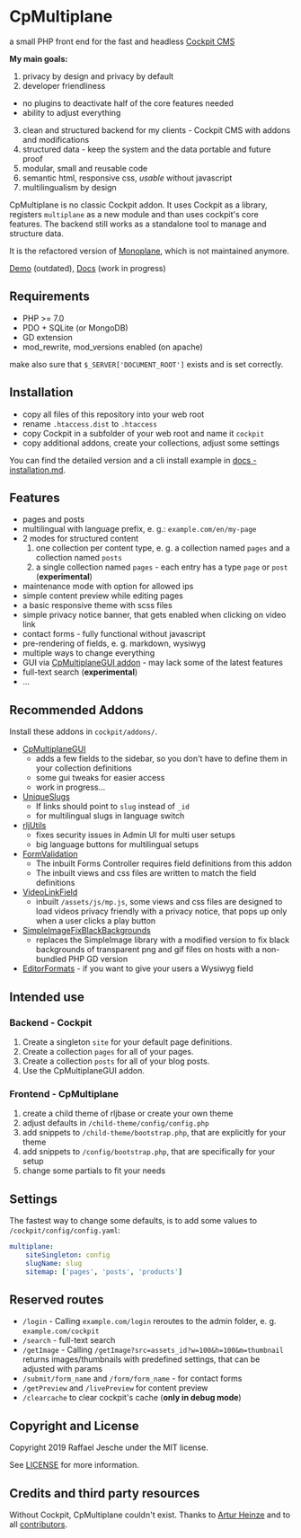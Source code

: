 # CpMultiplane

a small PHP front end for the fast and headless [Cockpit CMS][1]

**My main goals:**

1. privacy by design and privacy by default
2. developer friendliness
  * no plugins to deactivate half of the core features needed
  * ability to adjust everything
3. clean and structured backend for my clients - Cockpit CMS with addons and modifications
4. structured data - keep the system and the data portable and future proof
5. modular, small and reusable code
6. semantic html, responsive css, *usable* without javascript
6. multilingualism by design

CpMultiplane is no classic Cockpit addon. It uses Cockpit as a library, registers `multiplane` as a new module and than uses cockpit's core features. The backend still works as a standalone tool to manage and structure data.

It is the refactored version of [Monoplane][8], which is not maintained anymore.

[Demo][18] (outdated), [Docs][19] (work in progress)

## Requirements

* PHP >= 7.0
* PDO + SQLite (or MongoDB)
* GD extension
* mod_rewrite, mod_versions enabled (on apache)

make also sure that `$_SERVER['DOCUMENT_ROOT']` exists and is set correctly.

## Installation

* copy all files of this repository into your web root
* rename `.htaccess.dist` to `.htaccess`
* copy Cockpit in a subfolder of your web root and name it `cockpit`
* copy additional addons, create your collections, adjust some settings

You can find the detailed version and a cli install example in [docs - installation.md][20].

## Features

* pages and posts
* multilingual with language prefix, e. g.: `example.com/en/my-page`
* 2 modes for structured content
  1. one collection per content type, e. g. a collection named `pages` and a collection named `posts`
  2. a single collection named `pages` - each entry has a type `page` or `post` (**experimental**)
* maintenance mode with option for allowed ips
* simple content preview while editing pages
* a basic responsive theme with scss files
* simple privacy notice banner, that gets enabled when clicking on video link
* contact forms - fully functional without javascript
* pre-rendering of fields, e. g. markdown, wysiwyg
* multiple ways to change everything
* GUI via [CpMultiplaneGUI addon][2] - may lack some of the latest features
* full-text search (**experimental**)
* ...

## Recommended Addons

Install these addons in `cockpit/addons/`.

* [CpMultiplaneGUI][2]
  * adds a few fields to the sidebar, so you don't have to define them in your collection definitions
  * some gui tweaks for easier access
  * work in progress...
* [UniqueSlugs][3]
  * If links should point to `slug` instead of `_id`
  * for multilingual slugs in language switch
* [rljUtils][4]
  * fixes security issues in Admin UI for multi user setups
  * big language buttons for multilingual setups
* [FormValidation][5]
  * The inbuilt Forms Controller requires field definitions from this addon
  * The inbuilt views and css files are written to match the field definitions
* [VideoLinkField][6]
  * inbuilt `/assets/js/mp.js`, some views and css files are designed to load videos privacy friendly with a privacy notice, that pops up only when a user clicks a play button
* [SimpleImageFixBlackBackgrounds][7]
  * replaces the SimpleImage library with a modified version to fix black backgrounds of transparent png and gif files on hosts with a non-bundled PHP GD version
* [EditorFormats][10] - if you want to give your users a Wysiwyg field

## Intended use

### Backend - Cockpit

1. Create a singleton `site` for your default page definitions.
2. Create a collection `pages` for all of your pages.
3. Create a collection `posts` for all of your blog posts.
4. Use the CpMultiplaneGUI addon.

### Frontend - CpMultiplane

1. create a child theme of rljbase or create your own theme
2. adjust defaults in `/child-theme/config/config.php`
3. add snippets to `/child-theme/bootstrap.php`, that are explicitly for your theme
4. add snippets to `/config/bootstrap.php`, that are specifically for your setup
5. change some partials to fit your needs

## Settings

The fastest way to change some defaults, is to add some values to `/cockpit/config/config.yaml`:

```yaml
multiplane:
    siteSingleton: config
    slugName: slug
    sitemap: ['pages', 'posts', 'products']
```

## Reserved routes

* `/login` - Calling `example.com/login` reroutes to the admin folder, e. g. `example.com/cockpit`
* `/search` - full-text search
* `/getImage` - Calling `/getImage?src=assets_id?w=100&h=100&m=thumbnail` returns images/thumbnails with predefined settings, that can be adjusted with params
* `/submit/form_name` and `/form/form_name` - for contact forms
* `/getPreview` and `/livePreview` for content preview
* `/clearcache` to clear cockpit's cache (**only in debug mode**)

## Copyright and License

Copyright 2019 Raffael Jesche under the MIT license.

See [LICENSE][12] for more information.

## Credits and third party resources

Without Cockpit, CpMultiplane couldn't exist. Thanks to [Artur Heinze][16] and to all [contributors][17].

[1]: https://github.com/agentejo/cockpit/
[2]: https://github.com/raffaelj/cockpit_CpMultiplaneGUI
[3]: https://github.com/raffaelj/cockpit_UniqueSlugs
[4]: https://github.com/raffaelj/cockpit_rljUtils
[5]: https://github.com/raffaelj/cockpit_FormValidation
[6]: https://github.com/raffaelj/cockpit_VideoLinkField
[7]: https://github.com/raffaelj/cockpit_SimpleImageFixBlackBackgrounds
[8]: https://github.com/raffaelj/Monoplane
[9]: https://github.com/raffaelj/cockpit_CpMultiplaneBundle
[10]: https://github.com/pauloamgomes/CockpitCms-EditorFormats
[11]: https://github.com/raffaelj/cockpit_Bootmanager
[12]: https://github.com/raffaelj/CpMultiplane/blob/master/LICENSE
[16]: https://github.com/aheinze
[17]: https://github.com/agentejo/cockpit/graphs/contributors
[18]: https://monoplane.rlj.me
[19]: https://github.com/raffaelj/CpMultiplane-docs
[20]: https://github.com/raffaelj/CpMultiplane-docs/blob/master/installation.md
